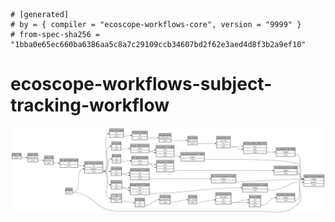 ```
# [generated]
# by = { compiler = "ecoscope-workflows-core", version = "9999" }
# from-spec-sha256 = "1bba0e65ec660ba6386aa5c8a7c29109ccb34607bd2f62e3aed4d8f3b2a9ef10"

```
# ecoscope-workflows-subject-tracking-workflow

![](graph.png)
